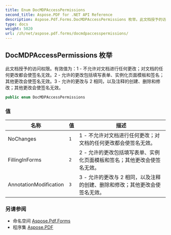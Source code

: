 ```yaml
---
title: Enum DocMDPAccessPermissions
second_title: Aspose.PDF for .NET API Reference
description: Aspose.Pdf.Forms.DocMDPAccessPermissions 枚举。此文档授予的访问权限。有效值为 1 不允许对文档进行任何更改；对文档的任何更改都会使签名无效。 2 允许的更改包括填写表单、实例化页面模板和签名；其他更改会使签名无效。 3 允许的更改与 2 相同，以及注释的创建、删除和修改；其他更改会使签名无效。
type: docs
weight: 5020
url: /zh/net/aspose.pdf.forms/docmdpaccesspermissions/
---
```

## DocMDPAccessPermissions 枚举

此文档授予的访问权限。有效值为：1 - 不允许对文档进行任何更改；对文档的任何更改都会使签名无效。2 - 允许的更改包括填写表单、实例化页面模板和签名；其他更改会使签名无效。3 - 允许的更改与 2 相同，以及注释的创建、删除和修改；其他更改会使签名无效。

```csharp
public enum DocMDPAccessPermissions
```

### 值

| 名称 | 值 | 描述 |
| --- | --- | --- |
| NoChanges | `1` | 1 - 不允许对文档进行任何更改；对文档的任何更改都会使签名无效。 |
| FillingInForms | `2` | 2 - 允许的更改包括填写表单、实例化页面模板和签名；其他更改会使签名无效。 |
| AnnotationModification | `3` | 3 - 允许的更改与 2 相同，以及注释的创建、删除和修改；其他更改会使签名无效。 |

### 另请参阅

* 命名空间 [Aspose.Pdf.Forms](../../aspose.pdf.forms/)
* 程序集 [Aspose.PDF](../../)